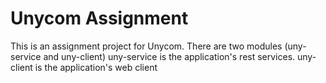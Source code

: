 # Unycom Assignment

This is an assignment project for Unycom. There are two modules (uny-service and uny-client)
uny-service is the application's rest services.
uny-client is the application's web client
